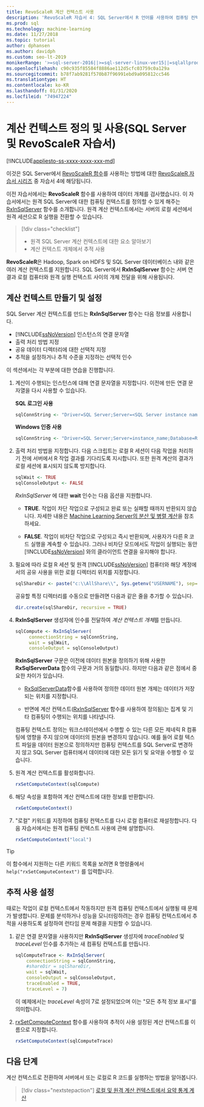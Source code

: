 ```yaml
---
title: RevoScaleR 계산 컨텍스트 사용
description: 'RevoScaleR 자습서 4: SQL Server에서 R 언어를 사용하여 컴퓨팅 컨텍스트를 정의하는 방법.'
ms.prod: sql
ms.technology: machine-learning
ms.date: 11/27/2018
ms.topic: tutorial
author: dphansen
ms.author: davidph
ms.custom: seo-lt-2019
monikerRange: '>=sql-server-2016||>=sql-server-linux-ver15||=sqlallproducts-allversions'
ms.openlocfilehash: c90c935f85584f8886ae112d5cfc03759c0a129a
ms.sourcegitcommit: b78f7ab9281f570b87f96991ebd9a095812cc546
ms.translationtype: HT
ms.contentlocale: ko-KR
ms.lasthandoff: 01/31/2020
ms.locfileid: "74947224"
---
```

# <a name="define-and-use-compute-contexts-sql-server-and-revoscaler-tutorial"></a>계산 컨텍스트 정의 및 사용(SQL Server 및 RevoScaleR 자습서)
[!INCLUDE[appliesto-ss-xxxx-xxxx-xxx-md](../../includes/appliesto-ss-xxxx-xxxx-xxx-md.md)]

이것은 SQL Server에서 [RevoScaleR 함수](https://docs.microsoft.com/machine-learning-server/r-reference/revoscaler/revoscaler)를 사용하는 방법에 대한 [RevoScaleR 자습서 시리즈](deepdive-data-science-deep-dive-using-the-revoscaler-packages.md) 중 자습서 4에 해당됩니다.

이전 자습서에서는 **RevoScaleR** 함수를 사용하여 데이터 개체를 검사했습니다. 이 자습서에서는 원격 SQL Server에 대한 컴퓨팅 컨텍스트를 정의할 수 있게 해주는 [RxInSqlServer](https://docs.microsoft.com/machine-learning-server/r-reference/revoscaler/rxinsqlserver) 함수를 소개합니다. 원격 계산 컨텍스트에서는 서버의 로컬 세션에서 원격 세션으로 R 실행을 전환할 수 있습니다. 

> [!div class="checklist"]
> * 원격 SQL Server 계산 컨텍스트에 대한 요소 알아보기
> * 계산 컨텍스트 개체에서 추적 사용

**RevoScaleR**은 Hadoop, Spark on HDFS 및 SQL Server 데이터베이스 내와 같은 여러 계산 컨텍스트를 지원합니다. SQL Server에서 **RxInSqlServer** 함수는 서버 연결과 로컬 컴퓨터와 원격 실행 컨텍스트 사이의 개체 전달을 위해 사용됩니다.

## <a name="create-and-set-a-compute-context"></a>계산 컨텍스트 만들기 및 설정

SQL Server 계산 컨텍스트를 만드는 **RxInSqlServer** 함수는 다음 정보를 사용합니다.

+ [!INCLUDE[ssNoVersion](../../includes/ssnoversion-md.md)] 인스턴스의 연결 문자열
+ 출력 처리 방법 지정
+ 공유 데이터 디렉터리에 대한 선택적 지정
+ 추적을 설정하거나 추적 수준을 지정하는 선택적 인수

이 섹션에서는 각 부분에 대한 연습을 진행합니다.

1. 계산이 수행되는 인스턴스에 대해 연결 문자열을 지정합니다. 이전에 만든 연결 문자열을 다시 사용할 수 있습니다.

    **SQL 로그인 사용**

    ```R
    sqlConnString <- "Driver=SQL Server;Server=<SQL Server instance name>; Database=<database name>;Uid=<SQL user nme>;Pwd=<password>"
      ```

    **Windows 인증 사용**

    ```R
    sqlConnString <- "Driver=SQL Server;Server=instance_name;Database=RevoDeepDive;Trusted_Connection=True"
    ```
    
2. 출력 처리 방법을 지정합니다. 다음 스크립트는 로컬 R 세션이 다음 작업을 처리하기 전에 서버에서 R 작업 결과를 기다리도록 지시합니다. 또한 원격 계산의 결과가 로컬 세션에 표시되지 않도록 방지합니다.
  
    ```R
    sqlWait <- TRUE
    sqlConsoleOutput <- FALSE
    ```
  
    *RxInSqlServer* 에 대한 **wait** 인수는 다음 옵션을 지원합니다.
  
    -   **TRUE**. 작업이 차단 작업으로 구성되고 완료 또는 실패할 때까지 반환되지 않습니다.  자세한 내용은 [Machine Learning Server의 분산 및 병렬 계산](https://docs.microsoft.com/machine-learning-server/r/how-to-revoscaler-distributed-computing)을 참조하세요.
  
    -   **FALSE**. 작업이 비차단 작업으로 구성되고 즉시 반환되며, 사용자가 다른 R 코드 실행을 계속할 수 있습니다. 그러나 비차단 모드에서도 작업이 실행되는 동안 [!INCLUDE[ssNoVersion](../../includes/ssnoversion-md.md)] 와의 클라이언트 연결을 유지해야 합니다.

3. 필요에 따라 로컬 R 세션 및 원격 [!INCLUDE[ssNoVersion](../../includes/ssnoversion-md.md)] 컴퓨터와 해당 계정에서의 공유 사용을 위한 로컬 디렉터리 위치를 지정합니다.

    ```R
    sqlShareDir <- paste("c:\\AllShare\\", Sys.getenv("USERNAME"), sep="")
    ```
    
   공유할 특정 디렉터리를 수동으로 만들려면 다음과 같은 줄을 추가할 수 있습니다.

    ```R
    dir.create(sqlShareDir, recursive = TRUE)
    ```

4. **RxInSqlServer** 생성자에 인수를 전달하여 *계산 컨텍스트 개체*를 만듭니다.

    ```R
    sqlCompute <- RxInSqlServer(  
         connectionString = sqlConnString,
         wait = sqlWait,
         consoleOutput = sqlConsoleOutput)
    ```
    
    **RxInSqlServer** 구문은 이전에 데이터 원본을 정의하기 위해 사용한 **RxSqlServerData** 함수의 구문과 거의 동일합니다. 하지만 다음과 같은 점에서 중요한 차이가 있습니다.
      
    - [RxSqlServerData](https://docs.microsoft.com/machine-learning-server/r-reference/revoscaler/rxsqlserverdata)함수를 사용하여 정의한 데이터 원본 개체는 데이터가 저장되는 위치를 지정합니다.
    
    - 반면에 계산 컨텍스트([RxInSqlServer](https://docs.microsoft.com/machine-learning-server/r-reference/revoscaler/rxinsqlserver) 함수를 사용하여 정의됨)는 집계 및 기타 컴퓨팅이 수행되는 위치를 나타냅니다.
    
    컴퓨팅 컨텍스트 정의는 워크스테이션에서 수행할 수 있는 다른 모든 제네릭 R 컴퓨팅에 영향을 주지 않으며 데이터의 원본을 변경하지 않습니다. 예를 들어 로컬 텍스트 파일을 데이터 원본으로 정의하지만 컴퓨팅 컨텍스트를 SQL Server로 변경하지 않고 SQL Server 컴퓨터에서 데이터에 대한 모든 읽기 및 요약을 수행할 수 있습니다.

5. 원격 계산 컨텍스트를 활성화합니다.

    ```R
    rxSetComputeContext(sqlCompute)
    ```

6. 해당 속성을 포함하여 계산 컨텍스트에 대한 정보를 반환합니다.

    ```R
    rxGetComputeContext()
    ```

7. "로컬" 키워드를 지정하여 컴퓨팅 컨텍스트를 다시 로컬 컴퓨터로 재설정합니다. 다음 자습서에서는 원격 컴퓨팅 컨텍스트 사용에 관해 설명합니다.

    ```R
    rxSetComputeContext("local")
    ```

> [!Tip]
> 이 함수에서 지원하는 다른 키워드 목록을 보려면 R 명령줄에서 `help("rxSetComputeContext")` 를 입력합니다.

## <a name="enable-tracing"></a>추적 사용 설정

때로는 작업이 로컬 컨텍스트에서 작동하지만 원격 컴퓨팅 컨텍스트에서 실행될 때 문제가 발생합니다. 문제를 분석하거나 성능을 모니터링하려는 경우 컴퓨팅 컨텍스트에서 추적을 사용하도록 설정하여 런타임 문제 해결을 지원할 수 있습니다.

1. 같은 연결 문자열을 사용하지만 **RxInSqlServer** 생성자에 *traceEnabled* 및 *traceLevel* 인수를 추가하는 새 컴퓨팅 컨텍스트를 만듭니다.

    ```R
    sqlComputeTrace <- RxInSqlServer(
        connectionString = sqlConnString,
        #shareDir = sqlShareDir,
        wait = sqlWait,
        consoleOutput = sqlConsoleOutput,
        traceEnabled = TRUE,
        traceLevel = 7)
    ```
  
   이 예제에서는 *traceLevel* 속성이 7로 설정되었으며 이는 "모든 추적 정보 표시"를 의미합니다.

2. [rxSetComputeContext](https://docs.microsoft.com/machine-learning-server/r-reference/revoscaler/rxsetcomputecontext) 함수를 사용하여 추적이 사용 설정된 계산 컨텍스트를 이름으로 지정합니다.

    ```R
    rxSetComputeContext(sqlComputeTrace)
    ```

## <a name="next-steps"></a>다음 단계

계산 컨텍스트로 전환하여 서버에서 또는 로컬로 R 코드를 실행하는 방법을 알아봅니다.

> [!div class="nextstepaction"]
> [로컬 및 원격 계산 컨텍스트에서 요약 통계 계산](../../advanced-analytics/tutorials/deepdive-create-and-run-r-scripts.md)